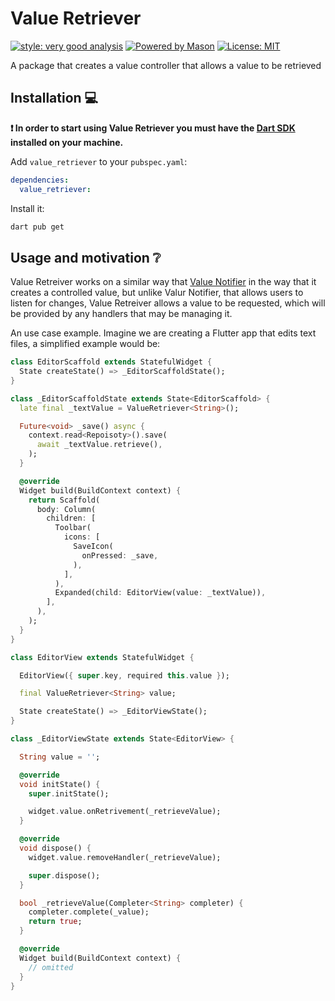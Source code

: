 # Value Retriever

[![style: very good analysis][very_good_analysis_badge]][very_good_analysis_link]
[![Powered by Mason](https://img.shields.io/endpoint?url=https%3A%2F%2Ftinyurl.com%2Fmason-badge)](https://github.com/felangel/mason)
[![License: MIT][license_badge]][license_link]

A package that creates a value controller that allows a value to be retrieved

## Installation 💻

**❗ In order to start using Value Retriever you must have the [Dart SDK][dart_install_link] installed on your machine.**

Add `value_retriever` to your `pubspec.yaml`:

```yaml
dependencies:
  value_retriever:
```

Install it:

```sh
dart pub get
```

## Usage and motivation ❔

Value Retreiver works on a similar way that [Value Notifier](https://api.flutter.dev/flutter/foundation/ValueNotifier-class.html)
in the way that it creates a controlled value, but unlike Valur Notifier, that allows users to
listen for changes, Value Retreiver allows a value to be requested, which will be provided by
any handlers that may be managing it.

An use case example. Imagine we are creating a Flutter app that edits text files, a simplified example would be:

```dart
class EditorScaffold extends StatefulWidget {
  State createState() => _EditorScaffoldState();
}

class _EditorScaffoldState extends State<EditorScaffold> {
  late final _textValue = ValueRetriever<String>();

  Future<void> _save() async {
    context.read<Repoisoty>().save(
      await _textValue.retrieve(),
    );
  }

  @override
  Widget build(BuildContext context) {
    return Scaffold(
      body: Column(
        children: [
          Toolbar(
            icons: [
              SaveIcon(
                onPressed: _save,
              ),
            ],
          ),
          Expanded(child: EditorView(value: _textValue)),
        ],
      ),
    );
  }
}

class EditorView extends StatefulWidget {

  EditorView({ super.key, required this.value });

  final ValueRetriever<String> value;

  State createState() => _EditorViewState();
}

class _EditorViewState extends State<EditorView> {

  String value = '';

  @override
  void initState() {
    super.initState();

    widget.value.onRetrivement(_retrieveValue);
  }

  @override
  void dispose() {
    widget.value.removeHandler(_retrieveValue);

    super.dispose();
  }

  bool _retrieveValue(Completer<String> completer) {
    completer.complete(_value);
    return true;
  }

  @override
  Widget build(BuildContext context) {
    // omitted
  }
}
```

[dart_install_link]: https://dart.dev/get-dart
[github_actions_link]: https://docs.github.com/en/actions/learn-github-actions
[license_badge]: https://img.shields.io/badge/license-MIT-blue.svg
[license_link]: https://opensource.org/licenses/MIT
[logo_black]: https://raw.githubusercontent.com/VGVentures/very_good_brand/main/styles/README/vgv_logo_black.png#gh-light-mode-only
[logo_white]: https://raw.githubusercontent.com/VGVentures/very_good_brand/main/styles/README/vgv_logo_white.png#gh-dark-mode-only
[mason_link]: https://github.com/felangel/mason
[very_good_analysis_badge]: https://img.shields.io/badge/style-very_good_analysis-B22C89.svg
[very_good_analysis_link]: https://pub.dev/packages/very_good_analysis
[very_good_coverage_link]: https://github.com/marketplace/actions/very-good-coverage
[very_good_ventures_link]: https://verygood.ventures
[very_good_ventures_link_light]: https://verygood.ventures#gh-light-mode-only
[very_good_ventures_link_dark]: https://verygood.ventures#gh-dark-mode-only
[very_good_workflows_link]: https://github.com/VeryGoodOpenSource/very_good_workflows
